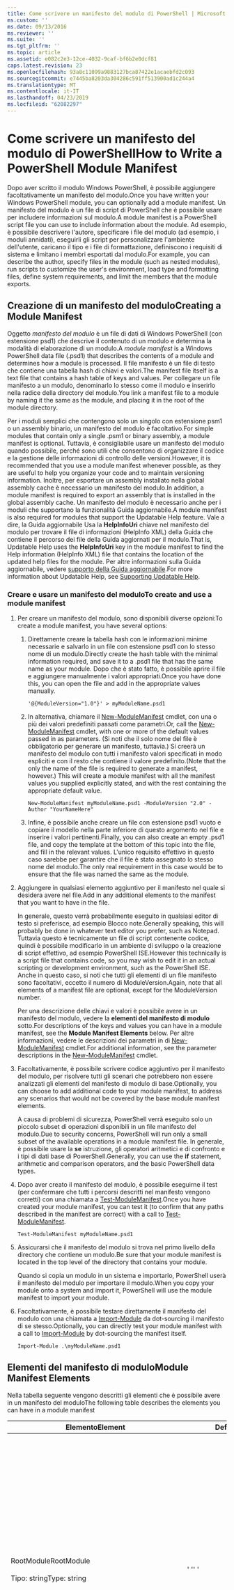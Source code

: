 ```yaml
---
title: Come scrivere un manifesto del modulo di PowerShell | Microsoft Docs
ms.custom: ''
ms.date: 09/13/2016
ms.reviewer: ''
ms.suite: ''
ms.tgt_pltfrm: ''
ms.topic: article
ms.assetid: e082c2e3-12ce-4032-9caf-bf6b2e0dcf81
caps.latest.revision: 23
ms.openlocfilehash: 93a8c11099a9883127bca87422e1acaebfd2c093
ms.sourcegitcommit: e7445ba8203da304286c591ff513900ad1c244a4
ms.translationtype: MT
ms.contentlocale: it-IT
ms.lasthandoff: 04/23/2019
ms.locfileid: "62082297"
---
```

# <a name="how-to-write-a-powershell-module-manifest"></a><span data-ttu-id="7fdce-102">Come scrivere un manifesto del modulo di PowerShell</span><span class="sxs-lookup"><span data-stu-id="7fdce-102">How to Write a PowerShell Module Manifest</span></span>

<span data-ttu-id="7fdce-103">Dopo aver scritto il modulo Windows PowerShell, è possibile aggiungere facoltativamente un manifesto del modulo.</span><span class="sxs-lookup"><span data-stu-id="7fdce-103">Once you have written your Windows PowerShell module, you can optionally add a module manifest.</span></span> <span data-ttu-id="7fdce-104">Un manifesto del modulo è un file di script di PowerShell che è possibile usare per includere informazioni sul modulo.</span><span class="sxs-lookup"><span data-stu-id="7fdce-104">A module manifest is a PowerShell script file you can use to include information about the module.</span></span> <span data-ttu-id="7fdce-105">Ad esempio, è possibile descrivere l'autore, specificare i file del modulo (ad esempio, i moduli annidati), eseguirli gli script per personalizzare l'ambiente dell'utente, caricano il tipo e i file di formattazione, definiscono i requisiti di sistema e limitano i membri esportati dal modulo.</span><span class="sxs-lookup"><span data-stu-id="7fdce-105">For example, you can describe the author, specify files in the module (such as nested modules), run scripts to customize the user's environment, load type and formatting files, define system requirements, and limit the members that the module exports.</span></span>

## <a name="creating-a-module-manifest"></a><span data-ttu-id="7fdce-106">Creazione di un manifesto del modulo</span><span class="sxs-lookup"><span data-stu-id="7fdce-106">Creating a Module Manifest</span></span>

<span data-ttu-id="7fdce-107">Oggetto *manifesto del modulo* è un file di dati di Windows PowerShell (con estensione psd1) che descrive il contenuto di un modulo e determina la modalità di elaborazione di un modulo.</span><span class="sxs-lookup"><span data-stu-id="7fdce-107">A *module manifest* is a Windows PowerShell data file (.psd1) that describes the contents of a module and determines how a module is processed.</span></span> <span data-ttu-id="7fdce-108">Il file manifesto è un file di testo che contiene una tabella hash di chiavi e valori.</span><span class="sxs-lookup"><span data-stu-id="7fdce-108">The manifest file itself is a text file that contains a hash table of keys and values.</span></span> <span data-ttu-id="7fdce-109">Per collegare un file manifesto a un modulo, denominarlo lo stesso come il modulo e inserirlo nella radice della directory del modulo.</span><span class="sxs-lookup"><span data-stu-id="7fdce-109">You link a manifest file to a module by naming it the same as the module, and placing it in the root of the module directory.</span></span>

<span data-ttu-id="7fdce-110">Per i moduli semplici che contengono solo un singolo con estensione psm1 o un assembly binario, un manifesto del modulo è facoltativo.</span><span class="sxs-lookup"><span data-stu-id="7fdce-110">For simple modules that contain only a single .psm1 or binary assembly, a module manifest is optional.</span></span> <span data-ttu-id="7fdce-111">Tuttavia, è consigliabile usare un manifesto del modulo quando possibile, perché sono utili che consentono di organizzare il codice e la gestione delle informazioni di controllo delle versioni.</span><span class="sxs-lookup"><span data-stu-id="7fdce-111">However, it is recommended that you use a module manifest whenever possible, as they are useful to help you organize your code and to maintain versioning information.</span></span> <span data-ttu-id="7fdce-112">Inoltre, per esportare un assembly installato nella global assembly cache è necessario un manifesto del modulo.</span><span class="sxs-lookup"><span data-stu-id="7fdce-112">In addition, a module manifest is required to export an assembly that is installed in the global assembly cache.</span></span> <span data-ttu-id="7fdce-113">Un manifesto del modulo è necessario anche per i moduli che supportano la funzionalità Guida aggiornabile.</span><span class="sxs-lookup"><span data-stu-id="7fdce-113">A module manifest is also required for modules that support the Updatable Help feature.</span></span> <span data-ttu-id="7fdce-114">Vale a dire, la Guida aggiornabile Usa la **HelpInfoUri** chiave nel manifesto del modulo per trovare il file di informazioni (HelpInfo XML) della Guida che contiene il percorso dei file della Guida aggiornati per il modulo.</span><span class="sxs-lookup"><span data-stu-id="7fdce-114">That is, Updatable Help uses the **HelpInfoUri** key in the module manifest to find the Help information (HelpInfo XML) file that contains the location of the updated help files for the module.</span></span> <span data-ttu-id="7fdce-115">Per altre informazioni sulla Guida aggiornabile, vedere [supporto della Guida aggiornabile](./supporting-updatable-help.md).</span><span class="sxs-lookup"><span data-stu-id="7fdce-115">For more information about Updatable Help, see [Supporting Updatable Help](./supporting-updatable-help.md).</span></span>

### <a name="to-create-and-use-a-module-manifest"></a><span data-ttu-id="7fdce-116">Creare e usare un manifesto del modulo</span><span class="sxs-lookup"><span data-stu-id="7fdce-116">To create and use a module manifest</span></span>

1. <span data-ttu-id="7fdce-117">Per creare un manifesto del modulo, sono disponibili diverse opzioni:</span><span class="sxs-lookup"><span data-stu-id="7fdce-117">To create a module manifest, you have several options:</span></span>

   1. <span data-ttu-id="7fdce-118">Direttamente creare la tabella hash con le informazioni minime necessarie e salvarlo in un file con estensione psd1 con lo stesso nome di un modulo.</span><span class="sxs-lookup"><span data-stu-id="7fdce-118">Directly create the hash table with the minimal information required, and save it to a .psd1 file that has the same name as your module.</span></span> <span data-ttu-id="7fdce-119">Dopo che è stato fatto, è possibile aprire il file e aggiungere manualmente i valori appropriati.</span><span class="sxs-lookup"><span data-stu-id="7fdce-119">Once you have done this, you can open the file and add in the appropriate values manually.</span></span>

      `'@{ModuleVersion="1.0"}' > myModuleName.psd1`

   2. <span data-ttu-id="7fdce-120">In alternativa, chiamare il [New-ModuleManifest](/powershell/module/Microsoft.PowerShell.Core/New-ModuleManifest) cmdlet, con una o più dei valori predefiniti passati come parametri.</span><span class="sxs-lookup"><span data-stu-id="7fdce-120">Or, call the [New-ModuleManifest](/powershell/module/Microsoft.PowerShell.Core/New-ModuleManifest) cmdlet, with one or more of the default values passed in as parameters.</span></span> <span data-ttu-id="7fdce-121">(Si noti che il solo nome del file è obbligatorio per generare un manifesto, tuttavia.) Si creerà un manifesto del modulo con tutti i manifesto valori specificati in modo espliciti e con il resto che contiene il valore predefinito.</span><span class="sxs-lookup"><span data-stu-id="7fdce-121">(Note that the only the name of the file is required to generate a manifest, however.) This will create a module manifest with all the manifest values you supplied explicitly stated, and with the rest containing the appropriate default value.</span></span>

      `New-ModuleManifest myModuleName.psd1 -ModuleVersion "2.0" -Author "YourNameHere"`

   3. <span data-ttu-id="7fdce-122">Infine, è possibile anche creare un file con estensione psd1 vuoto e copiare il modello nella parte inferiore di questo argomento nel file e inserire i valori pertinenti.</span><span class="sxs-lookup"><span data-stu-id="7fdce-122">Finally, you can also create an empty .psd1 file, and copy the template at the bottom of this topic into the file, and fill in the relevant values.</span></span> <span data-ttu-id="7fdce-123">L'unico requisito effettivo in questo caso sarebbe per garantire che il file è stato assegnato lo stesso nome del modulo.</span><span class="sxs-lookup"><span data-stu-id="7fdce-123">The only real requirement in this case would be to ensure that the file was named the same as the module.</span></span>

2. <span data-ttu-id="7fdce-124">Aggiungere in qualsiasi elemento aggiuntivo per il manifesto nel quale si desidera avere nel file.</span><span class="sxs-lookup"><span data-stu-id="7fdce-124">Add in any additional elements to the manifest that you want to have in the file.</span></span>

   <span data-ttu-id="7fdce-125">In generale, questo verrà probabilmente eseguito in qualsiasi editor di testo si preferisce, ad esempio Blocco note.</span><span class="sxs-lookup"><span data-stu-id="7fdce-125">Generally speaking, this will probably be done in whatever text editor you prefer, such as Notepad.</span></span> <span data-ttu-id="7fdce-126">Tuttavia questo è tecnicamente un file di script contenente codice, quindi è possibile modificarlo in un ambiente di sviluppo o la creazione di script effettivo, ad esempio PowerShell ISE.</span><span class="sxs-lookup"><span data-stu-id="7fdce-126">However this technically is a script file that contains code, so you may wish to edit it in an actual scripting or development environment, such as the PowerShell ISE.</span></span> <span data-ttu-id="7fdce-127">Anche in questo caso, si noti che tutti gli elementi di un file manifesto sono facoltativi, eccetto il numero di ModuleVersion.</span><span class="sxs-lookup"><span data-stu-id="7fdce-127">Again, note that all elements of a manifest file are optional, except for the ModuleVersion number.</span></span>

   <span data-ttu-id="7fdce-128">Per una descrizione delle chiavi e valori è possibile avere in un manifesto del modulo, vedere la **elementi del manifesto di modulo** sotto.</span><span class="sxs-lookup"><span data-stu-id="7fdce-128">For descriptions of the keys and values you can have in a module manifest, see the **Module Manifest Elements** below.</span></span> <span data-ttu-id="7fdce-129">Per altre informazioni, vedere le descrizioni dei parametri in di [New-ModuleManifest](/powershell/module/Microsoft.PowerShell.Core/New-ModuleManifest) cmdlet.</span><span class="sxs-lookup"><span data-stu-id="7fdce-129">For additional information, see the parameter descriptions in the  [New-ModuleManifest](/powershell/module/Microsoft.PowerShell.Core/New-ModuleManifest) cmdlet.</span></span>

3. <span data-ttu-id="7fdce-130">Facoltativamente, è possibile scrivere codice aggiuntivo per il manifesto del modulo, per risolvere tutti gli scenari che potrebbero non essere analizzati gli elementi del manifesto di modulo di base.</span><span class="sxs-lookup"><span data-stu-id="7fdce-130">Optionally, you can choose to add additional code to your module manifest, to address any scenarios that would not be covered by the base module manifest elements.</span></span>

   <span data-ttu-id="7fdce-131">A causa di problemi di sicurezza, PowerShell verrà eseguito solo un piccolo subset di operazioni disponibili in un file manifesto del modulo.</span><span class="sxs-lookup"><span data-stu-id="7fdce-131">Due to security concerns, PowerShell will run only a small subset of the available operations in a module manifest file.</span></span> <span data-ttu-id="7fdce-132">In generale, è possibile usare la **se** istruzione, gli operatori aritmetici e di confronto e i tipi di dati base di PowerShell.</span><span class="sxs-lookup"><span data-stu-id="7fdce-132">Generally, you can use the **if** statement, arithmetic and comparison operators, and the basic PowerShell data types.</span></span>

4. <span data-ttu-id="7fdce-133">Dopo aver creato il manifesto del modulo, è possibile eseguirne il test (per confermare che tutti i percorsi descritti nel manifesto vengono corretti) con una chiamata a [Test-ModuleManifest](/powershell/module/Microsoft.PowerShell.Core/Test-ModuleManifest).</span><span class="sxs-lookup"><span data-stu-id="7fdce-133">Once you have created your module manifest, you can test it (to confirm that any paths described in the manifest are correct) with a call to [Test-ModuleManifest](/powershell/module/Microsoft.PowerShell.Core/Test-ModuleManifest).</span></span>

   `Test-ModuleManifest myModuleName.psd1`

5. <span data-ttu-id="7fdce-134">Assicurarsi che il manifesto del modulo si trova nel primo livello della directory che contiene un modulo.</span><span class="sxs-lookup"><span data-stu-id="7fdce-134">Be sure that your module manifest is located in the top level of the directory that contains your module.</span></span>

   <span data-ttu-id="7fdce-135">Quando si copia un modulo in un sistema e importarlo, PowerShell userà il manifesto del modulo per importare il modulo.</span><span class="sxs-lookup"><span data-stu-id="7fdce-135">When you copy your module onto a system and import it, PowerShell will use the module manifest to import your module.</span></span>

6. <span data-ttu-id="7fdce-136">Facoltativamente, è possibile testare direttamente il manifesto del modulo con una chiamata a [Import-Module](/powershell/module/Microsoft.PowerShell.Core/Import-Module) da dot-sourcing il manifesto di se stesso.</span><span class="sxs-lookup"><span data-stu-id="7fdce-136">Optionally, you can directly test your module manifest with a call to [Import-Module](/powershell/module/Microsoft.PowerShell.Core/Import-Module) by dot-sourcing the manifest itself.</span></span>

   `Import-Module .\myModuleName.psd1`

## <a name="module-manifest-elements"></a><span data-ttu-id="7fdce-137">Elementi del manifesto di modulo</span><span class="sxs-lookup"><span data-stu-id="7fdce-137">Module Manifest Elements</span></span>

<span data-ttu-id="7fdce-138">Nella tabella seguente vengono descritti gli elementi che è possibile avere in un manifesto del modulo</span><span class="sxs-lookup"><span data-stu-id="7fdce-138">The following table describes the elements you can have in a module manifest</span></span>

|<span data-ttu-id="7fdce-139">Elemento</span><span class="sxs-lookup"><span data-stu-id="7fdce-139">Element</span></span>|<span data-ttu-id="7fdce-140">Default</span><span class="sxs-lookup"><span data-stu-id="7fdce-140">Default</span></span>|<span data-ttu-id="7fdce-141">Description</span><span class="sxs-lookup"><span data-stu-id="7fdce-141">Description</span></span>|
|-------------|-------------|-----------------|
|<span data-ttu-id="7fdce-142">RootModule</span><span class="sxs-lookup"><span data-stu-id="7fdce-142">RootModule</span></span><br /><br /> <span data-ttu-id="7fdce-143">Tipo: string</span><span class="sxs-lookup"><span data-stu-id="7fdce-143">Type: string</span></span>|<span data-ttu-id="7fdce-144">' '</span><span class="sxs-lookup"><span data-stu-id="7fdce-144">' '</span></span>|<span data-ttu-id="7fdce-145">Modulo o file binario file modulo di script associati a questo manifesto.</span><span class="sxs-lookup"><span data-stu-id="7fdce-145">Script module or binary module file associated with this manifest.</span></span> <span data-ttu-id="7fdce-146">Le versioni precedenti di PowerShell chiamato questo elemento di ModuleToProcess.</span><span class="sxs-lookup"><span data-stu-id="7fdce-146">Previous versions of PowerShell called this element the ModuleToProcess.</span></span><br /><br /> <span data-ttu-id="7fdce-147">I tipi possibili per il modulo radice possono essere vuoti (che rendono questa una **manifesto** modulo), il nome di un modulo di script (psm1, rendendo questo un **Script** modulo), o il nome di un modulo binario (.exe o dll, rendendo questo un **binario** modulo).</span><span class="sxs-lookup"><span data-stu-id="7fdce-147">Possible types for the root module can be empty (which will make this a **Manifest** module), the name of a script module (.psm1, which makes this a **Script** module), or the name of a binary module (.exe or .dll, which makes this a **Binary** module).</span></span> <span data-ttu-id="7fdce-148">Inserire il nome di un manifesto del modulo (con estensione psd1) o un file di script (con estensione ps1) in questo elemento causerà un errore si verifica.</span><span class="sxs-lookup"><span data-stu-id="7fdce-148">Placing the name of a module manifest (.psd1) or a script file (.ps1) in this element will cause an error to occur.</span></span>|
|<span data-ttu-id="7fdce-149">ModuleVersion</span><span class="sxs-lookup"><span data-stu-id="7fdce-149">ModuleVersion</span></span><br /><br /> <span data-ttu-id="7fdce-150">Tipo: string</span><span class="sxs-lookup"><span data-stu-id="7fdce-150">Type: string</span></span>|<span data-ttu-id="7fdce-151">1.0</span><span class="sxs-lookup"><span data-stu-id="7fdce-151">1.0</span></span>|<span data-ttu-id="7fdce-152">Numero di versione di questo modulo.</span><span class="sxs-lookup"><span data-stu-id="7fdce-152">Version number of this module.</span></span> <span data-ttu-id="7fdce-153">La stringa deve essere in grado di convertire in [Version].</span><span class="sxs-lookup"><span data-stu-id="7fdce-153">The string must be able to convert to [System.Version].</span></span> <span data-ttu-id="7fdce-154">Vale a dire, ' &. &. #. #. #'.</span><span class="sxs-lookup"><span data-stu-id="7fdce-154">That is, '#.#.#.#.#'.</span></span> <span data-ttu-id="7fdce-155">`Import-Module` verrà caricato il primo modulo consente di trovare nel **$psModulePath** che corrisponde al nome e dispone di almeno così elevati come un ModuleVersion, come il `-MinimumVersion` parametro.</span><span class="sxs-lookup"><span data-stu-id="7fdce-155">`Import-Module` will load the first module it finds on the **$psModulePath** that matches the name, and has at least as high a ModuleVersion, as the `-MinimumVersion` parameter.</span></span> <span data-ttu-id="7fdce-156">Per importare una versione specifica, usare il`-RequiredVersion` parametro, invece.</span><span class="sxs-lookup"><span data-stu-id="7fdce-156">To import a specific version, use the`-RequiredVersion` parameter, instead.</span></span><br /><br /> <span data-ttu-id="7fdce-157">Esempio: `ModuleVersion = '1.0'`</span><span class="sxs-lookup"><span data-stu-id="7fdce-157">Example: `ModuleVersion = '1.0'`</span></span>|
|<span data-ttu-id="7fdce-158">GUID</span><span class="sxs-lookup"><span data-stu-id="7fdce-158">GUID</span></span><br /><br /> <span data-ttu-id="7fdce-159">Tipo: string</span><span class="sxs-lookup"><span data-stu-id="7fdce-159">Type: string</span></span>|<span data-ttu-id="7fdce-160">GUID generato automaticamente</span><span class="sxs-lookup"><span data-stu-id="7fdce-160">Autogenerated GUID</span></span>|<span data-ttu-id="7fdce-161">ID usato per identificare in modo univoco questo modulo.</span><span class="sxs-lookup"><span data-stu-id="7fdce-161">ID used to uniquely identify this module.</span></span> <span data-ttu-id="7fdce-162">Si noti che non è attualmente possibile importare un modulo da GUID.</span><span class="sxs-lookup"><span data-stu-id="7fdce-162">Note that you cannot currently import a module by GUID.</span></span><br /><br /> <span data-ttu-id="7fdce-163">Esempio: `GUID = 'cfc45206-1e49-459d-a8ad-5b571ef94857'`</span><span class="sxs-lookup"><span data-stu-id="7fdce-163">Example: `GUID = 'cfc45206-1e49-459d-a8ad-5b571ef94857'`</span></span>|
|<span data-ttu-id="7fdce-164">Autore</span><span class="sxs-lookup"><span data-stu-id="7fdce-164">Author</span></span><br /><br /> <span data-ttu-id="7fdce-165">Tipo: string</span><span class="sxs-lookup"><span data-stu-id="7fdce-165">Type: string</span></span>|<span data-ttu-id="7fdce-166">Nessuno</span><span class="sxs-lookup"><span data-stu-id="7fdce-166">None</span></span>|<span data-ttu-id="7fdce-167">Autore di questo modulo.</span><span class="sxs-lookup"><span data-stu-id="7fdce-167">Author of this module.</span></span><br /><br /> <span data-ttu-id="7fdce-168">Esempio: `Author = 'AuthorNameHere'`</span><span class="sxs-lookup"><span data-stu-id="7fdce-168">Example: `Author = 'AuthorNameHere'`</span></span>|
|<span data-ttu-id="7fdce-169">CompanyName</span><span class="sxs-lookup"><span data-stu-id="7fdce-169">CompanyName</span></span><br /><br /> <span data-ttu-id="7fdce-170">Tipo: string</span><span class="sxs-lookup"><span data-stu-id="7fdce-170">Type: string</span></span>|<span data-ttu-id="7fdce-171">Unknown</span><span class="sxs-lookup"><span data-stu-id="7fdce-171">Unknown</span></span>|<span data-ttu-id="7fdce-172">Società o fornitore di questo modulo.</span><span class="sxs-lookup"><span data-stu-id="7fdce-172">Company or vendor of this module.</span></span><br /><br /> <span data-ttu-id="7fdce-173">Esempio: `CompanyName = 'Fabrikam'`</span><span class="sxs-lookup"><span data-stu-id="7fdce-173">Example: `CompanyName = 'Fabrikam'`</span></span>|
|<span data-ttu-id="7fdce-174">Copyright</span><span class="sxs-lookup"><span data-stu-id="7fdce-174">Copyright</span></span><br /><br /> <span data-ttu-id="7fdce-175">Tipo: string</span><span class="sxs-lookup"><span data-stu-id="7fdce-175">Type: string</span></span>|<span data-ttu-id="7fdce-176">(c) [currentYear] [creare].</span><span class="sxs-lookup"><span data-stu-id="7fdce-176">(c) [currentYear] [Author].</span></span> <span data-ttu-id="7fdce-177">Tutti i diritti sono riservati.</span><span class="sxs-lookup"><span data-stu-id="7fdce-177">All rights reserved.</span></span>|<span data-ttu-id="7fdce-178">Dichiarazione di copyright per il modulo.</span><span class="sxs-lookup"><span data-stu-id="7fdce-178">Copyright statement for this module.</span></span><br /><br /> <span data-ttu-id="7fdce-179">Esempio: `Copyright = '2016 AuthorName. All rights reserved.'`</span><span class="sxs-lookup"><span data-stu-id="7fdce-179">Example: `Copyright = '2016 AuthorName. All rights reserved.'`</span></span>|
|<span data-ttu-id="7fdce-180">Description</span><span class="sxs-lookup"><span data-stu-id="7fdce-180">Description</span></span><br /><br /> <span data-ttu-id="7fdce-181">Tipo: string</span><span class="sxs-lookup"><span data-stu-id="7fdce-181">Type: string</span></span>|<span data-ttu-id="7fdce-182">' '</span><span class="sxs-lookup"><span data-stu-id="7fdce-182">' '</span></span>|<span data-ttu-id="7fdce-183">Descrizione delle funzionalità fornite da questo modulo.</span><span class="sxs-lookup"><span data-stu-id="7fdce-183">Description of the functionality provided by this module.</span></span><br /><br /> <span data-ttu-id="7fdce-184">Esempio: `Description = 'This is a description of a module.'`</span><span class="sxs-lookup"><span data-stu-id="7fdce-184">Example: `Description = 'This is a description of a module.'`</span></span>|
|<span data-ttu-id="7fdce-185">PowerShellVersion</span><span class="sxs-lookup"><span data-stu-id="7fdce-185">PowerShellVersion</span></span><br /><br /> <span data-ttu-id="7fdce-186">Tipo: string</span><span class="sxs-lookup"><span data-stu-id="7fdce-186">Type: string</span></span>|<span data-ttu-id="7fdce-187">' '</span><span class="sxs-lookup"><span data-stu-id="7fdce-187">' '</span></span>|<span data-ttu-id="7fdce-188">Versione minima del motore di Windows PowerShell richiesto da questo modulo.</span><span class="sxs-lookup"><span data-stu-id="7fdce-188">Minimum version of the Windows PowerShell engine required by this module.</span></span> <span data-ttu-id="7fdce-189">Valori validi correnti sono 1.0, 2.0, 3.0, 4.0 e 5.0.</span><span class="sxs-lookup"><span data-stu-id="7fdce-189">Current valid values are 1.0, 2.0, 3.0, 4.0, and 5.0.</span></span><br /><br /> <span data-ttu-id="7fdce-190">Esempio: `PowerShellVersion = '5.0'`</span><span class="sxs-lookup"><span data-stu-id="7fdce-190">Example: `PowerShellVersion = '5.0'`</span></span>|
|<span data-ttu-id="7fdce-191">PowerShellHostName</span><span class="sxs-lookup"><span data-stu-id="7fdce-191">PowerShellHostName</span></span><br /><br /> <span data-ttu-id="7fdce-192">Tipo: string</span><span class="sxs-lookup"><span data-stu-id="7fdce-192">Type: string</span></span>|<span data-ttu-id="7fdce-193">' '</span><span class="sxs-lookup"><span data-stu-id="7fdce-193">' '</span></span>|<span data-ttu-id="7fdce-194">Specifica il nome dell'host di Windows PowerShell che è necessario il modulo.</span><span class="sxs-lookup"><span data-stu-id="7fdce-194">Specifies the name of the Windows PowerShell host that is required by the module.</span></span> <span data-ttu-id="7fdce-195">Questo nome viene fornito da Windows PowerShell.</span><span class="sxs-lookup"><span data-stu-id="7fdce-195">This name is provided by Windows PowerShell.</span></span> <span data-ttu-id="7fdce-196">Per trovare il nome di un programma host, nel programma, digitare: `$host.name` .</span><span class="sxs-lookup"><span data-stu-id="7fdce-196">To find the name of a host program, in the program, type: `$host.name` .</span></span><br /><br /> <span data-ttu-id="7fdce-197">Esempio: `PowerShellHostName = 'Windows PowerShell ISE Host'`</span><span class="sxs-lookup"><span data-stu-id="7fdce-197">Example: `PowerShellHostName = 'Windows PowerShell ISE Host'`</span></span>|
|<span data-ttu-id="7fdce-198">PowerShellHostVersion</span><span class="sxs-lookup"><span data-stu-id="7fdce-198">PowerShellHostVersion</span></span><br /><br /> <span data-ttu-id="7fdce-199">Tipo: string</span><span class="sxs-lookup"><span data-stu-id="7fdce-199">Type: string</span></span>|<span data-ttu-id="7fdce-200">' '</span><span class="sxs-lookup"><span data-stu-id="7fdce-200">' '</span></span>|<span data-ttu-id="7fdce-201">Versione minima dell'host di Windows PowerShell richiesto da questo modulo.</span><span class="sxs-lookup"><span data-stu-id="7fdce-201">Minimum version of the Windows PowerShell host required by this module.</span></span><br /><br /> <span data-ttu-id="7fdce-202">Esempio: `PowerShellHostVersion = '2.0'`</span><span class="sxs-lookup"><span data-stu-id="7fdce-202">Example: `PowerShellHostVersion = '2.0'`</span></span>|
|<span data-ttu-id="7fdce-203">DotNetFrameworkVersion</span><span class="sxs-lookup"><span data-stu-id="7fdce-203">DotNetFrameworkVersion</span></span><br /><br /> <span data-ttu-id="7fdce-204">Tipo: string</span><span class="sxs-lookup"><span data-stu-id="7fdce-204">Type: string</span></span>|<span data-ttu-id="7fdce-205">' '</span><span class="sxs-lookup"><span data-stu-id="7fdce-205">' '</span></span>|<span data-ttu-id="7fdce-206">Versione minima di Microsoft .NET Framework richiesta da questo modulo.</span><span class="sxs-lookup"><span data-stu-id="7fdce-206">Minimum version of Microsoft .NET Framework required by this module.</span></span><br /><br /> <span data-ttu-id="7fdce-207">Esempio: `DotNetFrameworkVersion = '3.5'`</span><span class="sxs-lookup"><span data-stu-id="7fdce-207">Example: `DotNetFrameworkVersion = '3.5'`</span></span>|
|<span data-ttu-id="7fdce-208">CLRVersion</span><span class="sxs-lookup"><span data-stu-id="7fdce-208">CLRVersion</span></span><br /><br /> <span data-ttu-id="7fdce-209">Tipo: string</span><span class="sxs-lookup"><span data-stu-id="7fdce-209">Type: string</span></span>|<span data-ttu-id="7fdce-210">' '</span><span class="sxs-lookup"><span data-stu-id="7fdce-210">' '</span></span>|<span data-ttu-id="7fdce-211">Versione minima di common language runtime (CLR) richiesto da questo modulo.</span><span class="sxs-lookup"><span data-stu-id="7fdce-211">Minimum version of the common language runtime (CLR) required by this module.</span></span><br /><br /> <span data-ttu-id="7fdce-212">Esempio: `CLRVersion = '3.5'`</span><span class="sxs-lookup"><span data-stu-id="7fdce-212">Example: `CLRVersion = '3.5'`</span></span>|
|<span data-ttu-id="7fdce-213">ProcessorArchitecture</span><span class="sxs-lookup"><span data-stu-id="7fdce-213">ProcessorArchitecture</span></span><br /><br /> <span data-ttu-id="7fdce-214">Tipo: string</span><span class="sxs-lookup"><span data-stu-id="7fdce-214">Type: string</span></span>|<span data-ttu-id="7fdce-215">' '</span><span class="sxs-lookup"><span data-stu-id="7fdce-215">' '</span></span>|<span data-ttu-id="7fdce-216">Architettura del processore (None, X86, Amd64) richiesto da questo modulo.</span><span class="sxs-lookup"><span data-stu-id="7fdce-216">Processor architecture (None, X86, Amd64) required by this module.</span></span> <span data-ttu-id="7fdce-217">I valori validi sono x86, AMD64, IA64 e Nessuno (sconosciuto o non specificato).</span><span class="sxs-lookup"><span data-stu-id="7fdce-217">Valid values are x86, AMD64, IA64, and None (unknown or unspecified).</span></span><br /><br /> <span data-ttu-id="7fdce-218">Esempio: `ProcessorArchitecture = 'x86'`</span><span class="sxs-lookup"><span data-stu-id="7fdce-218">Example: `ProcessorArchitecture = 'x86'`</span></span>|
|<span data-ttu-id="7fdce-219">RequiredModules</span><span class="sxs-lookup"><span data-stu-id="7fdce-219">RequiredModules</span></span><br /><br /> <span data-ttu-id="7fdce-220">Type: [string[]]</span><span class="sxs-lookup"><span data-stu-id="7fdce-220">Type: [string[]]</span></span>|<span data-ttu-id="7fdce-221">@()</span><span class="sxs-lookup"><span data-stu-id="7fdce-221">@()</span></span>|<span data-ttu-id="7fdce-222">Moduli che devono essere importati nell'ambiente globale prima di importare questo modulo.</span><span class="sxs-lookup"><span data-stu-id="7fdce-222">Modules that must be imported into the global environment prior to importing this module.</span></span> <span data-ttu-id="7fdce-223">Verranno caricati tutti i moduli elencati a meno che non sono già stati caricati.</span><span class="sxs-lookup"><span data-stu-id="7fdce-223">This will load any modules listed unless they have already been loaded.</span></span> <span data-ttu-id="7fdce-224">(Ad esempio, alcuni moduli potrebbero già essere caricati da un modulo diverso.).</span><span class="sxs-lookup"><span data-stu-id="7fdce-224">(For example, some modules may already be loaded by a different module.).</span></span> <span data-ttu-id="7fdce-225">È anche possibile specificare una versione specifica per caricare utilizzando `RequiredVersion` anziché `ModuleVersion`.</span><span class="sxs-lookup"><span data-stu-id="7fdce-225">It is also possible to specify a specific version to load using `RequiredVersion` rather than `ModuleVersion`.</span></span> <span data-ttu-id="7fdce-226">Quando si usa `ModuleVersion` caricherà la versione più recente disponibile con almeno la versione specificata.</span><span class="sxs-lookup"><span data-stu-id="7fdce-226">When using `ModuleVersion` it will load the newest version available with a minimum of the version specified.</span></span><br /><br /> <span data-ttu-id="7fdce-227">Esempio: `RequiredModules = @(@{ModuleName="myDependentModule"; ModuleVersion="2.0"; Guid="cfc45206-1e49-459d-a8ad-5b571ef94857"})`</span><span class="sxs-lookup"><span data-stu-id="7fdce-227">Example: `RequiredModules = @(@{ModuleName="myDependentModule"; ModuleVersion="2.0"; Guid="cfc45206-1e49-459d-a8ad-5b571ef94857"})`</span></span><br /><br /> <span data-ttu-id="7fdce-228">Esempio: `RequiredModules = @(@{ModuleName="myDependentModule"; RequiredVersion="1.5"; Guid="cfc45206-1e49-459d-a8ad-5b571ef94857"})`</span><span class="sxs-lookup"><span data-stu-id="7fdce-228">Example: `RequiredModules = @(@{ModuleName="myDependentModule"; RequiredVersion="1.5"; Guid="cfc45206-1e49-459d-a8ad-5b571ef94857"})`</span></span>|
|<span data-ttu-id="7fdce-229">RequiredAssemblies</span><span class="sxs-lookup"><span data-stu-id="7fdce-229">RequiredAssemblies</span></span><br /><br /> <span data-ttu-id="7fdce-230">Type: [string[]]</span><span class="sxs-lookup"><span data-stu-id="7fdce-230">Type: [string[]]</span></span>|<span data-ttu-id="7fdce-231">@()</span><span class="sxs-lookup"><span data-stu-id="7fdce-231">@()</span></span>|<span data-ttu-id="7fdce-232">Assembly che devono essere caricati prima di importare questo modulo.</span><span class="sxs-lookup"><span data-stu-id="7fdce-232">Assemblies that must be loaded prior to importing this module.</span></span><br /><br /> <span data-ttu-id="7fdce-233">Si noti che a differenza di RequiredModules, PowerShell per caricare il RequiredAssemblies se non sono già caricati.</span><span class="sxs-lookup"><span data-stu-id="7fdce-233">Note that unlike RequiredModules, PowerShell will load the RequiredAssemblies if they are not already loaded.</span></span>|
|<span data-ttu-id="7fdce-234">ScriptsToProcess</span><span class="sxs-lookup"><span data-stu-id="7fdce-234">ScriptsToProcess</span></span><br /><br /> <span data-ttu-id="7fdce-235">Type: [string[]]</span><span class="sxs-lookup"><span data-stu-id="7fdce-235">Type: [string[]]</span></span>|<span data-ttu-id="7fdce-236">@()</span><span class="sxs-lookup"><span data-stu-id="7fdce-236">@()</span></span>|<span data-ttu-id="7fdce-237">File di script (con estensione ps1) che vengono eseguiti nello stato sessione del chiamante quando viene importato il modulo.</span><span class="sxs-lookup"><span data-stu-id="7fdce-237">Script (.ps1) files that are run in the caller's session state when the module is imported.</span></span> <span data-ttu-id="7fdce-238">Potrebbe trattarsi di sessione globale dello stato o, per i moduli annidati, lo stato della sessione di un altro modulo.</span><span class="sxs-lookup"><span data-stu-id="7fdce-238">This could be the global session state or, for nested modules, the session state of another module.</span></span> <span data-ttu-id="7fdce-239">È possibile utilizzare questi script per preparare un ambiente esattamente come è possibile usare uno script di accesso.</span><span class="sxs-lookup"><span data-stu-id="7fdce-239">You can use these scripts to prepare an environment just as you might use a login script.</span></span><br /><br /> <span data-ttu-id="7fdce-240">Questi script vengono eseguiti prima di uno qualsiasi dei moduli elencati nel manifesto vengono caricato.</span><span class="sxs-lookup"><span data-stu-id="7fdce-240">These scripts are run before any of the modules listed in the manifest are loaded.</span></span>|
|<span data-ttu-id="7fdce-241">TypesToProcess</span><span class="sxs-lookup"><span data-stu-id="7fdce-241">TypesToProcess</span></span><br /><br /> <span data-ttu-id="7fdce-242">Tipo: [oggetto []]</span><span class="sxs-lookup"><span data-stu-id="7fdce-242">Type: [Object[]]</span></span>|<span data-ttu-id="7fdce-243">@()</span><span class="sxs-lookup"><span data-stu-id="7fdce-243">@()</span></span>|<span data-ttu-id="7fdce-244">Tipo di file (con estensione PS1XML) da caricare durante l'importazione di questo modulo.</span><span class="sxs-lookup"><span data-stu-id="7fdce-244">Type files (.ps1xml) to be loaded when importing this module.</span></span>|
|<span data-ttu-id="7fdce-245">FormatsToProcess</span><span class="sxs-lookup"><span data-stu-id="7fdce-245">FormatsToProcess</span></span><br /><br /> <span data-ttu-id="7fdce-246">Tipo: [oggetto []]</span><span class="sxs-lookup"><span data-stu-id="7fdce-246">Type: [Object[]]</span></span>|<span data-ttu-id="7fdce-247">@()</span><span class="sxs-lookup"><span data-stu-id="7fdce-247">@()</span></span>|<span data-ttu-id="7fdce-248">Formato di file (con estensione PS1XML) da caricare durante l'importazione di questo modulo.</span><span class="sxs-lookup"><span data-stu-id="7fdce-248">Format files (.ps1xml) to be loaded when importing this module.</span></span>|
|<span data-ttu-id="7fdce-249">NestedModules</span><span class="sxs-lookup"><span data-stu-id="7fdce-249">NestedModules</span></span><br /><br /> <span data-ttu-id="7fdce-250">Tipo: [oggetto []]</span><span class="sxs-lookup"><span data-stu-id="7fdce-250">Type: [Object[]]</span></span>|<span data-ttu-id="7fdce-251">@()</span><span class="sxs-lookup"><span data-stu-id="7fdce-251">@()</span></span>|<span data-ttu-id="7fdce-252">Moduli da importare come moduli annidati del modulo specificato in RootModule/ModuleToProcess.</span><span class="sxs-lookup"><span data-stu-id="7fdce-252">Modules to import as nested modules of the module specified in RootModule/ModuleToProcess.</span></span><br /><br /> <span data-ttu-id="7fdce-253">Aggiunta di un nome di modulo per questo elemento è simile alla chiamata `Import-Module` dall'interno del codice di script o l'assembly.</span><span class="sxs-lookup"><span data-stu-id="7fdce-253">Adding a module name to this element is similar to calling `Import-Module` from within your script or assembly code.</span></span> <span data-ttu-id="7fdce-254">La differenza principale è che risulta più semplice visualizzare ciò che si sta caricando qui nel file manifesto.</span><span class="sxs-lookup"><span data-stu-id="7fdce-254">The main difference is that it's easier to see what you are loading here in the manifest file.</span></span> <span data-ttu-id="7fdce-255">Inoltre, se un modulo non viene caricato in questo caso, verrà non ancora sono stati caricati un modulo effettivo.</span><span class="sxs-lookup"><span data-stu-id="7fdce-255">Also, if a module fails to load here, you will not yet have loaded your actual module.</span></span><br /><br /> <span data-ttu-id="7fdce-256">Oltre a altri moduli, è inoltre possibile caricare qui i file di script (con estensione ps1).</span><span class="sxs-lookup"><span data-stu-id="7fdce-256">In addition to other modules, you may also load script (.ps1) files here.</span></span> <span data-ttu-id="7fdce-257">Questi file verranno eseguite nel contesto del modulo radice.</span><span class="sxs-lookup"><span data-stu-id="7fdce-257">These files will execute in the context of the root module.</span></span> <span data-ttu-id="7fdce-258">(Questo è equivalente a dot sourcing lo script in un modulo radice).</span><span class="sxs-lookup"><span data-stu-id="7fdce-258">(This is equivalent to dot sourcing the script in your root module.)</span></span>|
|<span data-ttu-id="7fdce-259">FunctionsToExport</span><span class="sxs-lookup"><span data-stu-id="7fdce-259">FunctionsToExport</span></span><br /><br /> <span data-ttu-id="7fdce-260">Digitare il comando seguente: String</span><span class="sxs-lookup"><span data-stu-id="7fdce-260">Type: String</span></span>|<span data-ttu-id="7fdce-261">'\*'</span><span class="sxs-lookup"><span data-stu-id="7fdce-261">'\*'</span></span>|<span data-ttu-id="7fdce-262">Specifica le funzioni esportate dal modulo (sono consentiti caratteri jolly) per lo stato della sessione del chiamante.</span><span class="sxs-lookup"><span data-stu-id="7fdce-262">Specifies the functions that the module exports (wildcard characters are permitted) to the caller's session state.</span></span> <span data-ttu-id="7fdce-263">Per impostazione predefinita, vengono esportate tutte le funzioni.</span><span class="sxs-lookup"><span data-stu-id="7fdce-263">By default, all functions are exported.</span></span> <span data-ttu-id="7fdce-264">È possibile usare questa chiave per limitare le funzioni esportate dal modulo.</span><span class="sxs-lookup"><span data-stu-id="7fdce-264">You can use this key to restrict the functions that are exported by the module.</span></span><br /><br /> <span data-ttu-id="7fdce-265">Lo stato della sessione del chiamante può essere la sessione globale dello stato o, per i moduli annidati, lo stato della sessione di un altro modulo.</span><span class="sxs-lookup"><span data-stu-id="7fdce-265">The caller's session state can be the global session state or, for nested modules, the session state of another module.</span></span> <span data-ttu-id="7fdce-266">Quando si concatenano i moduli annidati, tutte le funzioni esportate da un modulo annidato verranno esportate allo stato sessione globale, a meno che un modulo nella catena limita la funzione con la chiave FunctionsToExport.</span><span class="sxs-lookup"><span data-stu-id="7fdce-266">When chaining nested modules, all functions that are exported by a nested module will be exported to the global session state unless a module in the chain restricts the function by using the FunctionsToExport key.</span></span><br /><br /> <span data-ttu-id="7fdce-267">Se il manifesto consente inoltre di esportare gli alias per le funzioni, questa chiave consente di rimuovere funzioni il cui alias sono elencati nella chiave AliasesToExport, ma questa chiave non è possibile aggiungere gli alias di funzione all'elenco.</span><span class="sxs-lookup"><span data-stu-id="7fdce-267">If the manifest also exports aliases for the functions, this key can remove functions whose aliases are listed in the AliasesToExport key, but this key cannot add function aliases to the list.</span></span>|
|<span data-ttu-id="7fdce-268">CmdletsToExport</span><span class="sxs-lookup"><span data-stu-id="7fdce-268">CmdletsToExport</span></span><br /><br /> <span data-ttu-id="7fdce-269">Digitare il comando seguente: String</span><span class="sxs-lookup"><span data-stu-id="7fdce-269">Type: String</span></span>|<span data-ttu-id="7fdce-270">'\*'</span><span class="sxs-lookup"><span data-stu-id="7fdce-270">'\*'</span></span>|<span data-ttu-id="7fdce-271">Specifica i cmdlet esportati dal modulo (sono consentiti caratteri jolly).</span><span class="sxs-lookup"><span data-stu-id="7fdce-271">Specifies the cmdlets that the module exports (wildcard characters are permitted).</span></span> <span data-ttu-id="7fdce-272">Per impostazione predefinita, vengono esportati tutti i cmdlet.</span><span class="sxs-lookup"><span data-stu-id="7fdce-272">By default, all cmdlets are exported.</span></span> <span data-ttu-id="7fdce-273">È possibile usare questa chiave per limitare i cmdlet esportati dal modulo.</span><span class="sxs-lookup"><span data-stu-id="7fdce-273">You can use this key to restrict the cmdlets that are exported by the module.</span></span><br /><br /> <span data-ttu-id="7fdce-274">Lo stato della sessione del chiamante può essere la sessione globale dello stato o, per i moduli annidati, lo stato della sessione di un altro modulo.</span><span class="sxs-lookup"><span data-stu-id="7fdce-274">The caller's session state can be the global session state or, for nested modules, the session state of another module.</span></span> <span data-ttu-id="7fdce-275">Quando si concatenano i moduli annidati, tutti i cmdlet esportati da un modulo annidato verranno esportati in definitiva allo stato sessione globale, a meno che un modulo nella catena limita il cmdlet con la chiave CmdletsToExport.</span><span class="sxs-lookup"><span data-stu-id="7fdce-275">When you are chaining nested modules, all cmdlets that are exported by a nested module will be ultimately exported to the global session state unless a module in the chain restricts the cmdlet by using the CmdletsToExport key.</span></span><br /><br /> <span data-ttu-id="7fdce-276">Se il manifesto consente inoltre di esportare gli alias per i cmdlet, questa chiave consente di rimuovere cmdlet il cui alias sono elencati nella chiave AliasesToExport, ma questa chiave non è possibile aggiungere all'elenco alias di cmdlet.</span><span class="sxs-lookup"><span data-stu-id="7fdce-276">If the manifest also exports aliases for the cmdlets, this key can remove cmdlets whose aliases are listed in the AliasesToExport key, but this key cannot add cmdlet aliases to the list.</span></span>|
|<span data-ttu-id="7fdce-277">VariablesToExport</span><span class="sxs-lookup"><span data-stu-id="7fdce-277">VariablesToExport</span></span><br /><br /> <span data-ttu-id="7fdce-278">Digitare il comando seguente: String</span><span class="sxs-lookup"><span data-stu-id="7fdce-278">Type: String</span></span>|<span data-ttu-id="7fdce-279">'\*'</span><span class="sxs-lookup"><span data-stu-id="7fdce-279">'\*'</span></span>|<span data-ttu-id="7fdce-280">Specifica le variabili esportate dal modulo (sono consentiti caratteri jolly) per lo stato della sessione del chiamante.</span><span class="sxs-lookup"><span data-stu-id="7fdce-280">Specifies the variables that the module exports (wildcard characters are permitted) to the caller's session state.</span></span> <span data-ttu-id="7fdce-281">Per impostazione predefinita, vengono esportate tutte le variabili.</span><span class="sxs-lookup"><span data-stu-id="7fdce-281">By default, all variables are exported.</span></span> <span data-ttu-id="7fdce-282">È possibile usare questa chiave per limitare le variabili esportate dal modulo.</span><span class="sxs-lookup"><span data-stu-id="7fdce-282">You can use this key to restrict the variables that are exported by the module.</span></span><br /><br /> <span data-ttu-id="7fdce-283">Lo stato della sessione del chiamante può essere la sessione globale dello stato o, per i moduli annidati, lo stato della sessione di un altro modulo.</span><span class="sxs-lookup"><span data-stu-id="7fdce-283">The caller's session state can be the global session state or, for nested modules, the session state of another module.</span></span> <span data-ttu-id="7fdce-284">Quando si concatenano i moduli annidati, tutte le variabili che vengono esportate da un modulo annidato verranno esportate allo stato sessione globale, a meno che un modulo nella catena limita la variabile utilizzando la chiave VariablesToExport.</span><span class="sxs-lookup"><span data-stu-id="7fdce-284">When you are chaining nested modules, all variables that are exported by a nested module will be exported to the global session state unless a module in the chain restricts the variable by using the VariablesToExport key.</span></span><br /><br /> <span data-ttu-id="7fdce-285">Se il manifesto consente inoltre di esportare gli alias per le variabili, questa chiave consente di rimuovere variabili il cui alias sono elencati nella chiave AliasesToExport, ma questa chiave non è possibile aggiungere gli alias di variabile all'elenco.</span><span class="sxs-lookup"><span data-stu-id="7fdce-285">If the manifest also exports aliases for the variables, this key can remove variables whose aliases are listed in the AliasesToExport key, but this key cannot add variable aliases to the list.</span></span>|
|<span data-ttu-id="7fdce-286">AliasesToExport</span><span class="sxs-lookup"><span data-stu-id="7fdce-286">AliasesToExport</span></span><br /><br /> <span data-ttu-id="7fdce-287">Digitare il comando seguente: String</span><span class="sxs-lookup"><span data-stu-id="7fdce-287">Type: String</span></span>|<span data-ttu-id="7fdce-288">'\*'</span><span class="sxs-lookup"><span data-stu-id="7fdce-288">'\*'</span></span>|<span data-ttu-id="7fdce-289">Specifica gli alias esportati dal modulo (sono consentiti caratteri jolly) per lo stato della sessione del chiamante.</span><span class="sxs-lookup"><span data-stu-id="7fdce-289">Specifies the aliases that the module exports (wildcard characters are permitted) to the caller's session state.</span></span> <span data-ttu-id="7fdce-290">Per impostazione predefinita, tutti gli alias vengono esportati.</span><span class="sxs-lookup"><span data-stu-id="7fdce-290">By default, all aliases are exported.</span></span> <span data-ttu-id="7fdce-291">È possibile usare questa chiave per limitare gli alias esportati dal modulo.</span><span class="sxs-lookup"><span data-stu-id="7fdce-291">You can use this key to restrict the aliases that are exported by the module.</span></span><br /><br /> <span data-ttu-id="7fdce-292">Lo stato della sessione del chiamante può essere la sessione globale dello stato o, per i moduli annidati, lo stato della sessione di un altro modulo.</span><span class="sxs-lookup"><span data-stu-id="7fdce-292">The caller's session state can be the global session state or, for nested modules, the session state of another module.</span></span> <span data-ttu-id="7fdce-293">Quando si concatenano i moduli annidati, tutti gli alias esportati da un modulo annidato verranno esportati in definitiva allo stato sessione globale, a meno che un modulo nella catena limita l'alias usando la chiave AliasesToExport.</span><span class="sxs-lookup"><span data-stu-id="7fdce-293">When you are chaining nested modules, all aliases that are exported by a nested module will be ultimately exported to the global session state unless a module in the chain restricts the alias by using the AliasesToExport key.</span></span>|
|<span data-ttu-id="7fdce-294">ModuleList</span><span class="sxs-lookup"><span data-stu-id="7fdce-294">ModuleList</span></span><br /><br /> <span data-ttu-id="7fdce-295">Type: [string[]]</span><span class="sxs-lookup"><span data-stu-id="7fdce-295">Type: [string[]]</span></span>|<span data-ttu-id="7fdce-296">@()</span><span class="sxs-lookup"><span data-stu-id="7fdce-296">@()</span></span>|<span data-ttu-id="7fdce-297">Specifica tutti i moduli inclusi nello stesso pacchetto con questo modulo.</span><span class="sxs-lookup"><span data-stu-id="7fdce-297">Specifies all the modules that are packaged with this module.</span></span> <span data-ttu-id="7fdce-298">Questi moduli possono essere immessi in base al nome (una stringa delimitata da virgole) oppure come una tabella hash con le chiavi ModuleName e GUID.</span><span class="sxs-lookup"><span data-stu-id="7fdce-298">These modules can be entered by name (a comma-separated string) or as a hash table with ModuleName and GUID keys.</span></span> <span data-ttu-id="7fdce-299">La tabella hash può avere anche una chiave ModuleVersion facoltativa.</span><span class="sxs-lookup"><span data-stu-id="7fdce-299">The hash table can also have an optional ModuleVersion key.</span></span> <span data-ttu-id="7fdce-300">La chiave ModuleList è progettata per agire come inventario di modulo.</span><span class="sxs-lookup"><span data-stu-id="7fdce-300">The ModuleList key is designed to act as a module inventory.</span></span> <span data-ttu-id="7fdce-301">Questi moduli non vengono elaborati automaticamente.</span><span class="sxs-lookup"><span data-stu-id="7fdce-301">These modules are not automatically processed.</span></span>|
|<span data-ttu-id="7fdce-302">Elenco dei file</span><span class="sxs-lookup"><span data-stu-id="7fdce-302">FileList</span></span><br /><br /> <span data-ttu-id="7fdce-303">Type: [string[]]</span><span class="sxs-lookup"><span data-stu-id="7fdce-303">Type: [string[]]</span></span>|<span data-ttu-id="7fdce-304">@()</span><span class="sxs-lookup"><span data-stu-id="7fdce-304">@()</span></span>|<span data-ttu-id="7fdce-305">Elenco di tutti i file incluso nel pacchetto con questo modulo.</span><span class="sxs-lookup"><span data-stu-id="7fdce-305">List of all files packaged with this module.</span></span> <span data-ttu-id="7fdce-306">Come con ModuleList, FileList consiste nel semplificare come un elenco di inventario e non viene elaborato in caso contrario.</span><span class="sxs-lookup"><span data-stu-id="7fdce-306">As with ModuleList, FileList is to assist you as an inventory list, and is not otherwise processed.</span></span>|
|<span data-ttu-id="7fdce-307">PrivateData</span><span class="sxs-lookup"><span data-stu-id="7fdce-307">PrivateData</span></span><br /><br /> <span data-ttu-id="7fdce-308">Tipo: [object]</span><span class="sxs-lookup"><span data-stu-id="7fdce-308">Type: [object]</span></span>|<span data-ttu-id="7fdce-309">' '</span><span class="sxs-lookup"><span data-stu-id="7fdce-309">' '</span></span>|<span data-ttu-id="7fdce-310">Specifica i dati privati che deve essere passato al modulo radice specificato dalla chiave RootModule/ModuleToProcess.</span><span class="sxs-lookup"><span data-stu-id="7fdce-310">Specifies any private data that needs to be passed to the root module specified by the RootModule/ModuleToProcess key.</span></span>|
|<span data-ttu-id="7fdce-311">HelpInfoURI</span><span class="sxs-lookup"><span data-stu-id="7fdce-311">HelpInfoURI</span></span><br /><br /> <span data-ttu-id="7fdce-312">Tipo: string</span><span class="sxs-lookup"><span data-stu-id="7fdce-312">Type: string</span></span>|<span data-ttu-id="7fdce-313">' '</span><span class="sxs-lookup"><span data-stu-id="7fdce-313">' '</span></span>|<span data-ttu-id="7fdce-314">HelpInfo URI di questo modulo.</span><span class="sxs-lookup"><span data-stu-id="7fdce-314">HelpInfo URI of this module.</span></span>|
|<span data-ttu-id="7fdce-315">DefaultCommandPrefix</span><span class="sxs-lookup"><span data-stu-id="7fdce-315">DefaultCommandPrefix</span></span><br /><br /> <span data-ttu-id="7fdce-316">Tipo: string</span><span class="sxs-lookup"><span data-stu-id="7fdce-316">Type: string</span></span>|<span data-ttu-id="7fdce-317">' '</span><span class="sxs-lookup"><span data-stu-id="7fdce-317">' '</span></span>|<span data-ttu-id="7fdce-318">Prefisso predefinito per i comandi esportati dal modulo.</span><span class="sxs-lookup"><span data-stu-id="7fdce-318">Default prefix for commands exported from this module.</span></span> <span data-ttu-id="7fdce-319">Sostituire il prefisso predefinito con `Import-Module` -prefisso.</span><span class="sxs-lookup"><span data-stu-id="7fdce-319">Override the default prefix using `Import-Module` -Prefix.</span></span>|

## <a name="sample-module-manifest"></a><span data-ttu-id="7fdce-320">Manifesto del modulo di esempio</span><span class="sxs-lookup"><span data-stu-id="7fdce-320">Sample Module Manifest</span></span>

<span data-ttu-id="7fdce-321">Manifesto del modulo di esempio seguente mostra le chiavi e valori predefiniti in un manifesto del modulo.</span><span class="sxs-lookup"><span data-stu-id="7fdce-321">The following sample module manifest shows the keys and default values in a module manifest.</span></span> <span data-ttu-id="7fdce-322">In questo esempio viene creato tramite il `New-ModuleManifest` cmdlet di Windows PowerShell 3.0.</span><span class="sxs-lookup"><span data-stu-id="7fdce-322">This example was created by using the `New-ModuleManifest` cmdlet in Windows PowerShell 3.0.</span></span> <span data-ttu-id="7fdce-323">Quando si creano più moduli, è possibile utilizzare questo cmdlet per creare un modello di manifesto che può quindi essere modificato per i diversi moduli.</span><span class="sxs-lookup"><span data-stu-id="7fdce-323">When creating multiple modules, you can use this cmdlet to create a manifest template that can then be modified for different modules.</span></span>

```powershell
#
# Module manifest for module 'myManifest'
#
# Generated by: User01
#
# Generated on: 1/24/2012
#

@{

# Script module or binary module file associated with this manifest
#RootModule = ''

# Version number of this module.
ModuleVersion = '1.0'

# ID used to uniquely identify this module
GUID = 'd0a9150d-b6a4-4b17-a325-e3a24fed0aa9'

# Author of this module
Author = 'User01'

# Company or vendor of this module
CompanyName = 'Unknown'

# Copyright statement for this module
Copyright = '(c) 2012 User01. All rights reserved.'

# Description of the functionality provided by this module
# Description = ''

# Minimum version of the Windows PowerShell engine required by this module
# PowerShellVersion = ''

# Name of the Windows PowerShell host required by this module
# PowerShellHostName = ''

# Minimum version of the Windows PowerShell host required by this module
# PowerShellHostVersion = ''

# Minimum version of the .NET Framework required by this module
# DotNetFrameworkVersion = ''

# Minimum version of the common language runtime (CLR) required by this module
# CLRVersion = ''

# Processor architecture (None, X86, Amd64) required by this module
# ProcessorArchitecture = ''

# Modules that must be imported into the global environment prior to importing this module
# RequiredModules = @()

# Assemblies that must be loaded prior to importing this module
# RequiredAssemblies = @()

# Script files (.ps1) that are run in the caller's environment prior to importing this module
# ScriptsToProcess = @()

# Type files (.ps1xml) to be loaded when importing this module
# TypesToProcess = @()

# Format files (.ps1xml) to be loaded when importing this module
# FormatsToProcess = @()

# Modules to import as nested modules of the module specified in RootModule/ModuleToProcess
# NestedModules = @()

# Functions to export from this module
FunctionsToExport = '*'

# Cmdlets to export from this module
CmdletsToExport = '*'

# Variables to export from this module
VariablesToExport = '*'

# Aliases to export from this module
AliasesToExport = '*'

# List of all modules packaged with this module
# ModuleList = @()

# List of all files packaged with this module
# FileList = @()

# Private data to pass to the module specified in RootModule/ModuleToProcess
# PrivateData = ''

# HelpInfo URI of this module
# HelpInfoURI = ''

# Default prefix for commands exported from this module. Override the default prefix using Import-Module -Prefix.
# DefaultCommandPrefix = ''

}

```

## <a name="see-also"></a><span data-ttu-id="7fdce-324">Vedere anche</span><span class="sxs-lookup"><span data-stu-id="7fdce-324">See Also</span></span>

[<span data-ttu-id="7fdce-325">Scrittura di un modulo di Windows PowerShell</span><span class="sxs-lookup"><span data-stu-id="7fdce-325">Writing a Windows PowerShell Module</span></span>](./writing-a-windows-powershell-module.md)
